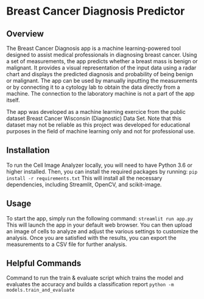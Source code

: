 # Breast Cancer Diagnosis Predictor
## Overview
The Breast Cancer Diagnosis app is a machine learning-powered tool designed to assist medical professionals in diagnosing breast cancer. Using a set of measurements, the app predicts whether a breast mass is benign or malignant. It provides a visual representation of the input data using a radar chart and displays the predicted diagnosis and probability of being benign or malignant. The app can be used by manually inputting the measurements or by connecting it to a cytology lab to obtain the data directly from a machine. The connection to the laboratory machine is not a part of the app itself.

The app was developed as a machine learning exercice from the public dataset Breast Cancer Wisconsin (Diagnostic) Data Set. Note that this dataset may not be reliable as this project was developed for educational purposes in the field of machine learning only and not for professional use.

## Installation
To run the Cell Image Analyzer locally, you will need to have Python 3.6 or higher installed. Then, you can install the required packages by running:
`pip install -r requirements.txt`
This will install all the necessary dependencies, including Streamlit, OpenCV, and scikit-image.

## Usage
To start the app, simply run the following command:
`streamlit run app.py`
This will launch the app in your default web browser. You can then upload an image of cells to analyze and adjust the various settings to customize the analysis. Once you are satisfied with the results, you can export the measurements to a CSV file for further analysis.

## Helpful Commands
Command to run the train & evaluate script which trains the model and evaluates the accuracy and builds a classification report
`python -m models.train_and_evaluate`